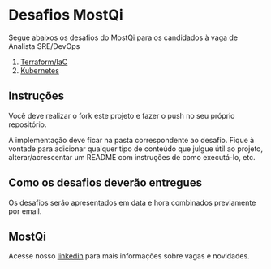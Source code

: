 # Desafios MostQi

Segue abaixos os desafios do MostQi para os candidados à vaga de Analista SRE/DevOps

1. [Terraform/IaC](./terraform/README.md)
2. [Kubernetes](kubernetes/README.md)

## Instruções

Você deve realizar o fork este projeto e fazer o push no seu próprio repositório.

A implementação deve ficar na pasta correspondente ao desafio. Fique à vontade para adicionar qualquer tipo de conteúdo que julgue útil ao projeto, alterar/acrescentar um README com instruções de como executá-lo, etc.

## Como os desafios deverão entregues

Os desafios serão apresentados em data e hora combinados previamente por email.

## MostQi

Acesse nosso [linkedin](https://www.linkedin.com/company/mobile-solution-technology/posts/?feedView=all) para mais informações sobre vagas e novidades.
